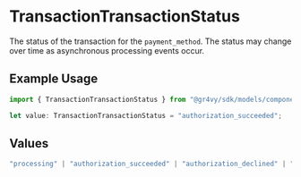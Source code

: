 # TransactionTransactionStatus

The status of the transaction for the `payment_method`. The status may change over time as asynchronous processing events occur.

## Example Usage

```typescript
import { TransactionTransactionStatus } from "@gr4vy/sdk/models/components";

let value: TransactionTransactionStatus = "authorization_succeeded";
```

## Values

```typescript
"processing" | "authorization_succeeded" | "authorization_declined" | "authorization_failed" | "authorization_voided" | "authorization_void_pending" | "capture_succeeded" | "capture_pending" | "buyer_approval_pending"
```